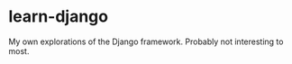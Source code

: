 learn-django
============

My own explorations of the Django framework.  Probably not interesting to most.
